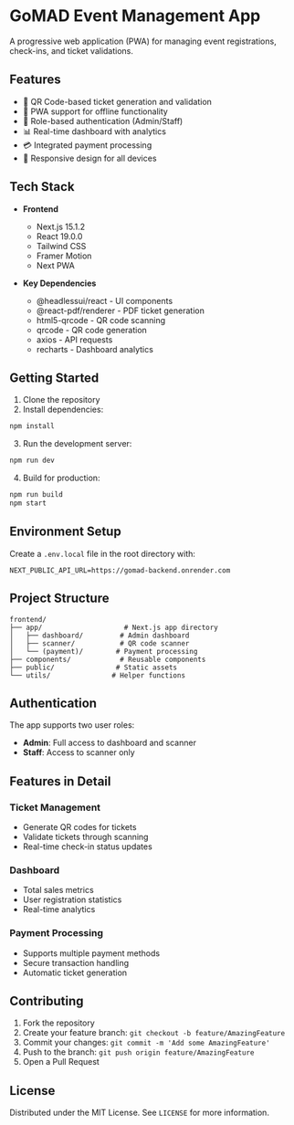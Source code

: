 # GoMAD Event Management App

A progressive web application (PWA) for managing event registrations, check-ins, and ticket validations.

## Features

- 🎫 QR Code-based ticket generation and validation
- 📱 PWA support for offline functionality
- 🔐 Role-based authentication (Admin/Staff)
- 📊 Real-time dashboard with analytics
- 💳 Integrated payment processing
- 📱 Responsive design for all devices

## Tech Stack

- **Frontend**
  - Next.js 15.1.2
  - React 19.0.0
  - Tailwind CSS
  - Framer Motion
  - Next PWA

- **Key Dependencies**
  - @headlessui/react - UI components
  - @react-pdf/renderer - PDF ticket generation
  - html5-qrcode - QR code scanning
  - qrcode - QR code generation
  - axios - API requests
  - recharts - Dashboard analytics

## Getting Started

1. Clone the repository
2. Install dependencies:
```bash
npm install
```

3. Run the development server:
```bash
npm run dev
```

4. Build for production:
```bash
npm run build
npm start
```

## Environment Setup

Create a `.env.local` file in the root directory with:

```env
NEXT_PUBLIC_API_URL=https://gomad-backend.onrender.com
```

## Project Structure

```
frontend/
├── app/                    # Next.js app directory
│   ├── dashboard/         # Admin dashboard
│   ├── scanner/           # QR code scanner
│   └── (payment)/        # Payment processing
├── components/            # Reusable components
├── public/               # Static assets
└── utils/               # Helper functions
```

## Authentication

The app supports two user roles:
- **Admin**: Full access to dashboard and scanner
- **Staff**: Access to scanner only

## Features in Detail

### Ticket Management
- Generate QR codes for tickets
- Validate tickets through scanning
- Real-time check-in status updates

### Dashboard
- Total sales metrics
- User registration statistics
- Real-time analytics

### Payment Processing
- Supports multiple payment methods
- Secure transaction handling
- Automatic ticket generation

## Contributing

1. Fork the repository
2. Create your feature branch: `git checkout -b feature/AmazingFeature`
3. Commit your changes: `git commit -m 'Add some AmazingFeature'`
4. Push to the branch: `git push origin feature/AmazingFeature`
5. Open a Pull Request

## License

Distributed under the MIT License. See `LICENSE` for more information.